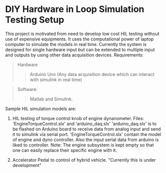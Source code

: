# DIY Hardware in Loop Simulation Testing Setup
This project is motivated from need to develop low cost HIL testing without use of expensive equipments. It uses the computational power of laptop computer to simulate the models in real time.
Currently the system is designed for single hardware input but can be extended to multiple input and outputs by using other data acquisition devices.
Requirements:
>Hardware
>>Arduino Uno (Any data acquisition device which can interact with simulink in real time)

>Software:
>> Matlab and Simulink.

Sample HIL simulation models are:
1) HIL testing of torque control knob of engine dynanometer.
  Files: 'EngineTorqueControl.slx' and 'arduino_daq.slx'
  'arduino_daq.slx' is to be flashed on Arduino board to receive data from analog input and send it to simulink via serial port.
  'EngineTorqueControl.slx' contain the model of engine and dyno controller. Also the input serial data from arduino is liked to controller.
  Note: The engine subsystem is kept empty so that one can easily replace their specific engine with it.

2) Accelerator Pedal to control of  hybrid vehicle.
  "Currently this is under development"
